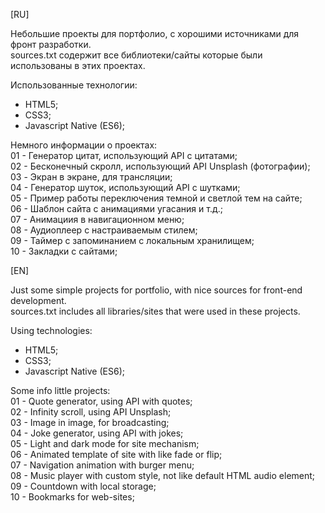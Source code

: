 [RU]

Небольшие проекты для портфолио, с хорошими источниками для фронт разработки.  
sources.txt содержит все библиотеки/сайты которые были использованы в этих проектах.

Использованные технологии:

- HTML5;
- CSS3;
- Javascript Native (ES6);

Немного информации о проектах:  
01 - Генератор цитат, использующий API с цитатами;  
02 - Бесконечный скролл, использующий API Unsplash (фотографии);  
03 - Экран в экране, для трансляции;  
04 - Генератор шуток, использующий API с шутками;  
05 - Пример работы переключения темной и светлой тем на сайте;  
06 - Шаблон сайта с анимациями угасания и т.д.;  
07 - Анимациия в навигационном меню;  
08 - Аудиоплеер с настраиваемым стилем;  
09 - Таймер с запоминанием с локальным хранилищем;  
10 - Закладки с сайтами;  

[EN]

Just some simple projects for portfolio, with nice sources for front-end development.  
sources.txt includes all libraries/sites that were used in these projects.

Using technologies:

- HTML5;
- CSS3;
- Javascript Native (ES6);

Some info little projects:  
01 - Quote generator, using API with quotes;  
02 - Infinity scroll, using API Unsplash;  
03 - Image in image, for broadcasting;  
04 - Joke generator, using API with jokes;  
05 - Light and dark mode for site mechanism;  
06 - Animated template of site with like fade or flip;  
07 - Navigation animation with burger menu;  
08 - Music player with custom style, not like default HTML audio element;  
09 - Countdown with local storage;  
10 - Bookmarks for web-sites;  
